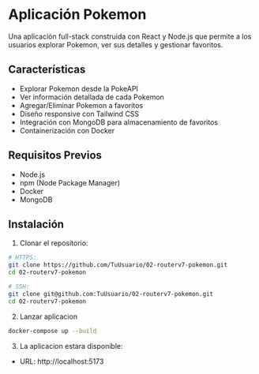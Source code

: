 # Aplicación Pokemon

Una aplicación full-stack construida con React y Node.js que permite a los usuarios explorar Pokemon, ver sus detalles y gestionar favoritos.

## Características

- Explorar Pokemon desde la PokeAPI
- Ver información detallada de cada Pokemon
- Agregar/Eliminar Pokemon a favoritos
- Diseño responsive con Tailwind CSS
- Integración con MongoDB para almacenamiento de favoritos
- Containerización con Docker

## Requisitos Previos

- Node.js
- npm (Node Package Manager)
- Docker
- MongoDB

## Instalación

1. Clonar el repositorio:

```bash
# HTTPS:
git clone https://github.com/TuUsuario/02-routerv7-pokemon.git
cd 02-routerv7-pokemon

# SSH:
git clone git@github.com:TuUsuario/02-routerv7-pokemon.git
cd 02-routerv7-pokemon

```
2. Lanzar aplicacion

```bash
docker-compose up --build
```

3. La aplicacion estara disponible:

- URL: http://localhost:5173